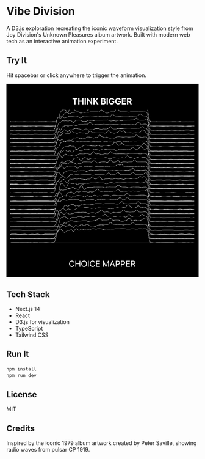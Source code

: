 # Vibe Division

A D3.js exploration recreating the iconic waveform visualization style from Joy Division's Unknown Pleasures album artwork. Built with modern web tech as an interactive animation experiment.

## Try It

Hit spacebar or click anywhere to trigger the animation.

![Joy Division-inspired visualization](TBCM.png)

## Tech Stack

- Next.js 14
- React
- D3.js for visualization
- TypeScript
- Tailwind CSS

## Run It

```bash
npm install
npm run dev
```

## License

MIT

## Credits

Inspired by the iconic 1979 album artwork created by Peter Saville, showing radio waves from pulsar CP 1919.
